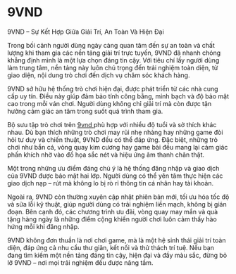 # 9VND
 9VND – Sự Kết Hợp Giữa Giải Trí, An Toàn Và Hiện Đại

Trong bối cảnh người dùng ngày càng quan tâm đến sự an toàn và chất lượng khi tham gia các nền tảng giải trí trực tuyến, 9VND đã nhanh chóng khẳng định mình là một lựa chọn đáng tin cậy. Với tiêu chí lấy người dùng làm trung tâm, nền tảng này luôn chú trọng đến trải nghiệm toàn diện, từ giao diện, nội dung trò chơi đến dịch vụ chăm sóc khách hàng.

9VND sở hữu hệ thống trò chơi hiện đại, được phát triển từ các nhà cung cấp uy tín. Điều này giúp đảm bảo tính công bằng, minh bạch và độ bảo mật cao trong mỗi ván chơi. Người dùng không chỉ giải trí mà còn được tận hưởng cảm giác an tâm trong suốt quá trình tham gia.

Bộ sưu tập trò chơi trên <a href=https://9vnd-vn.com> 9vnd </a>  phù hợp với nhiều độ tuổi và sở thích khác nhau. Dù bạn thích những trò chơi may rủi nhẹ nhàng hay những game đòi hỏi tư duy và chiến thuật, 9VND đều có thể đáp ứng. Đặc biệt, những trò chơi như bắn cá, vòng quay kim cương hay game bài đều mang lại cảm giác phấn khích nhờ vào đồ họa sắc nét và hiệu ứng âm thanh chân thật.

Một trong những ưu điểm đáng chú ý là hệ thống đăng nhập và giao dịch của 9VND được bảo mật hai lớp. Người dùng có thể yên tâm thực hiện các giao dịch nạp – rút mà không lo bị rò rỉ thông tin cá nhân hay tài khoản.

Ngoài ra, 9VND còn thường xuyên cập nhật phiên bản mới, tối ưu hóa tốc độ và sửa lỗi kỹ thuật, giúp người dùng có trải nghiệm liền mạch, không bị gián đoạn. Bên cạnh đó, các chương trình ưu đãi, vòng quay may mắn và quà tặng hàng ngày là những điểm cộng khiến người chơi luôn cảm thấy hào hứng mỗi khi đăng nhập.

9VND không đơn thuần là nơi chơi game, mà là một hệ sinh thái giải trí toàn diện, đáp ứng cả nhu cầu thư giãn, kết nối và thử thách trí tuệ. Nếu bạn đang tìm kiếm một nền tảng đáng tin cậy, hiện đại và đầy màu sắc, đừng bỏ lỡ 9VND – nơi mọi trải nghiệm đều được nâng tầm.
